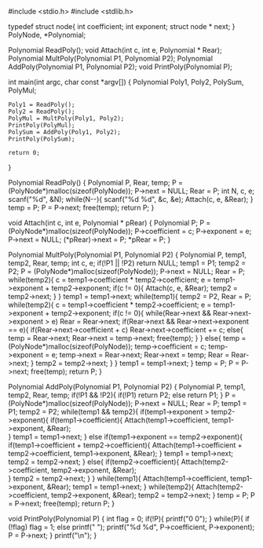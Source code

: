 #include <stdio.h>
#include <stdlib.h> 

typedef struct node{
	int coefficient;
	int exponent;
	struct node * next;
} PolyNode, *Polynomial;

Polynomial ReadPoly();
void Attach(int c, int e, Polynomial * Rear);
Polynomial MultPoly(Polynomial P1, Polynomial P2);
Polynomial AddPoly(Polynomial P1, Polynomial P2);
void PrintPoly(Polynomial P);

int main(int argc, char const *argv[])
{
	Polynomial Poly1, Poly2, PolySum, PolyMul;

	Poly1 = ReadPoly();
	Poly2 = ReadPoly();
	PolyMul = MultPoly(Poly1, Poly2);
	PrintPoly(PolyMul);
	PolySum = AddPoly(Poly1, Poly2);
	PrintPoly(PolySum);

	return 0;
}

Polynomial ReadPoly()
{
	Polynomial P, Rear, temp;
	P = (PolyNode*)malloc(sizeof(PolyNode));
	P->next = NULL;
	Rear = P;
	int N, c, e;
	scanf("%d", &N);
	while(N--){
		scanf("%d %d", &c, &e);
		Attach(c, e, &Rear);
	}
	temp = P;
	P = P->next; 
	free(temp);
	return P;
}

void Attach(int c, int e, Polynomial * pRear)
{
	Polynomial P;
	P = (PolyNode*)malloc(sizeof(PolyNode));
	P->coefficient = c;
	P->exponent = e;
	P->next = NULL;
	(*pRear)->next = P;
	*pRear = P;
}

Polynomial MultPoly(Polynomial P1, Polynomial P2)
{
	Polynomial P, temp1, temp2, Rear, temp;
	int c, e;
	if(!P1 || !P2)
		return NULL;
	temp1 = P1;
	temp2 = P2;
	P = (PolyNode*)malloc(sizeof(PolyNode));
	P->next = NULL;
	Rear = P;
	while(temp2){
		c = temp1->coefficient * temp2->coefficient;
		e = temp1->exponent + temp2->exponent;
		if(c != 0){
			Attach(c, e, &Rear);
			temp2 = temp2->next;
		}
	}
	temp1 = temp1->next;
	while(temp1){
		temp2 = P2, Rear = P;
		while(temp2){
			c = temp1->coefficient * temp2->coefficient;
			e = temp1->exponent + temp2->exponent;
			if(c != 0){
				while(Rear->next && Rear->next->exponent > e)
					Rear = Rear->next;
				if(Rear->next && Rear->next->exponent == e){
					if(Rear->next->coefficient + c)
						Rear->next->coefficient += c;
					else{
						temp = Rear->next;
						Rear->next = temp->next;
						free(temp);
					}
				}
				else{
					temp = (PolyNode*)malloc(sizeof(PolyNode));
					temp->coefficient = c;
					temp->exponent = e;
					temp->next = Rear->next;
					Rear->next = temp;
					Rear = Rear->next;
				}
				temp2 = temp2->next;
			}
		}
		temp1 = temp1->next;
	}
	temp = P;
	P = P->next;
	free(temp);
	return P;
}

Polynomial AddPoly(Polynomial P1, Polynomial P2)
{
	Polynomial P, temp1, temp2, Rear, temp;
	if(!P1 && !P2){
		if(!P1)
			return P2;
		else
			return P1;
	}
	P = (PolyNode*)malloc(sizeof(PolyNode));
	P->next = NULL;
	Rear = P;
	temp1 = P1;
	temp2 = P2;
	while(temp1 && temp2){
		if(temp1->exponent > temp2->exponent){
			if(temp1->coefficient){
				Attach(temp1->coefficient, temp1->exponent, &Rear);				
			}
			temp1 = temp1->next;
		}
		else if(temp1->exponent == temp2->exponent){
			if(temp1->coefficient + temp2->coefficient){
				Attach(temp1->coefficient + temp2->coefficient, temp1->exponent, &Rear);
			}
			temp1 = temp1->next;
			temp2 = temp2->next;
		}
		else{
			if(temp2->coefficient){
				Attach(temp2->coefficient, temp2->exponent, &Rear);				
			}
			temp2 = temp2->next;
		}
	}
	while(temp1){
		Attach(temp1->coefficient, temp1->exponent, &Rear);
		temp1 = temp1->next;
	}
	while(temp2){
		Attach(temp2->coefficient, temp2->exponent, &Rear);
		temp2 = temp2->next;
	}
	temp = P;
	P = P->next;
	free(temp);
	return P;
}

void PrintPoly(Polynomial P)
{
	int flag = 0;
	if(!P){
		printf("0 0");
	}
	while(P){
		if (!flag)
			flag = 1;
		else
			printf(" ");
		printf("%d %d", P->coefficient, P->exponent);
		P = P->next;
	}
	printf("\n");
}
